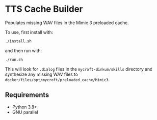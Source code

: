 # TTS Cache Builder

Populates missing WAV files in the Mimic 3 preloaded cache.

To use, first install with:

``` sh
./install.sh
```

and then run with:

``` sh
./run.sh
```

This will look for `.dialog` files in the `mycroft-dinkum/skills` directory and synthesize any missing WAV files to `docker/files/opt/mycroft/preloaded_cache/Mimic3`.


## Requirements

* Python 3.8+
* GNU parallel
